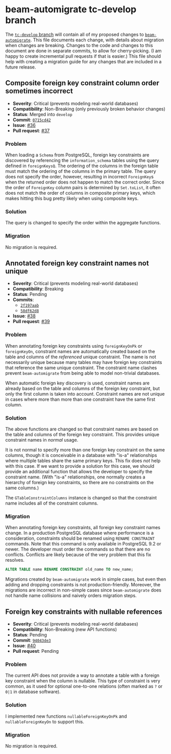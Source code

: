 # beam-automigrate tc-develop branch

The [`tc-develop` branch][] will contain all of my proposed changes to
[`beam-automigrate`][].  This file documents each change, with details about
migration when changes are breaking.  Changes to the code and changes to this
document are done in separate commits, to allow for cherry-picking.  (I am
happy to create incremental pull requests if that is easier.)  This file
should help with creating a migration guide for any changes that are included
in a future release.

[`tc-develop` branch]: <https://github.com/TravisCardwell/beam-automigrate/tree/tc-develop>
[`beam-automigrate`]: <https://github.com/obsidiansystems/beam-automigrate>

## Composite foreign key constraint column order sometimes incorrect

* **Severity**: Critical (prevents modeling real-world databases)
* **Compatibility**: Non-Breaking (only previously broken behavior changes)
* **Status**: Merged into `develop`
* **Commit**: [`0715cd42`](https://github.com/obsidiansystems/beam-automigrate/commit/0715cd42cfcdef67e5fd27579916c189c46f9390)
* **Issue**: [#36](https://github.com/obsidiansystems/beam-automigrate/issues/36)
* **Pull request**: [#37](https://github.com/obsidiansystems/beam-automigrate/pull/37)

### Problem

When loading a `Schema` from PostgreSQL, foreign key constraints are
discovered by referencing the `information_schema` tables using the query
defined in `foreignKeysQ`.  The ordering of the columns in the foreign table
must match the ordering of the columns in the primary table.  The query does
not specify the order, however, resulting in incorrect `ForeignKey`s when the
returned order does not happen to match the correct order.  Since the order of
`ForeignKey` column pairs is determined by `Set.toList`, it often does not
match the order of columns in composite primary keys, which makes hitting this
bug pretty likely when using composite keys.

### Solution

The query is changed to specify the order within the aggregate functions.

### Migration

No migration is required.

## Annotated foreign key constraint names not unique

* **Severity**: Critical (prevents modeling real-world databases)
* **Compatibility**: Breaking
* **Status**: Pending
* **Commits**:
    * [`2f197aab`](https://github.com/TravisCardwell/beam-automigrate/commit/2f197aab5f3fabee9646410b77eb923ff0bfbc89)
    * [`58df62d8`](https://github.com/TravisCardwell/beam-automigrate/commit/58df62d86af30862258e35bca32e5ad832d9432d)
* **Issue**: [#38](https://github.com/obsidiansystems/beam-automigrate/issues/38)
* **Pull request**: [#39](https://github.com/obsidiansystems/beam-automigrate/pull/39)

### Problem

When annotating foreign key constraints using `foreignKeyOnPk` or
`foreignKeyOn`, constraint names are automatically created based on the table
and columns of the *referenced* unique constraint.  The name is not
necessarily unique because many tables may have foreign key constraints that
reference the same unique constraint.  The constraint name clashes prevent
`beam-automigrate` from being able to model non-trivial databases.

When automatic foreign key discovery is used, constraint names are already
based on the table and columns of the foreign key constraint, but only the
first column is taken into account.  Constraint names are not unique in cases
where more than more than one constraint have the same first column.

### Solution

The above functions are changed so that constraint names are based on the
table and columns of the foreign key constraint.  This provides unique
constraint names in *normal* usage.

It is not normal to specify more than one foreign key constraint on the same
columns, though it is conceivable in a database with "is-a" relationships
where multiple tables share the same primary keys.  This fix does *not* help
with this case.  If we want to provide a solution for this case, we should
provide an additional function that allows the developer to specify the
constraint name.  (With "is-a" relationships, one normally creates a hierarchy
of foreign key constraints, so there are no constraints on the same columns.)

The `GTableConstraintColumns` instance is changed so that the constraint name
includes all of the constraint columns.

### Migration

When annotating foreign key constraints, all foreign key constraint names
change.  In a production PostgreSQL database where performance is a
consideration, constraints should be renamed using `RENAME CONSTRAINT`
commands.  Note that this command is only available in PostgreSQL 9.2 or
newer.  The developer must order the commands so that there are no conflicts.
Conflicts are likely because of the very problem that this fix resolves.

```sql
ALTER TABLE name RENAME CONSTRAINT old_name TO new_name;
```

Migrations created by `beam-automigrate` work in simple cases, but even then
adding and dropping constraints is not production-friendly.  Moreover, the
migrations are incorrect in non-simple cases since `beam-automigrate` does not
handle name collisions and naively orders migration steps.

## Foreign key constraints with nullable references

* **Severity**: Critical (prevents modeling real-world databases)
* **Compatibility**: Non-Breaking (new API functions)
* **Status**: Pending
* **Commit**: [`94043de3`](https://github.com/TravisCardwell/beam-automigrate/commit/94043de3babdad706d61ddc4b4134eb0f9a91ca2)
* **Issue**: [#40](https://github.com/obsidiansystems/beam-automigrate/issues/40)
* **Pull request**: Pending

### Problem

The current API does not provide a way to annotate a table with a foreign key
constraint when the column is nullable.  This type of constraint is very
common, as it used for optional one-to-one relations (often marked as `?` or
`0|1` in database software).

### Solution

I implemented new functions `nullableForeignKeyOnPk` and
`nullableForeignKeyOn` to support this.

### Migration

No migration is required.
